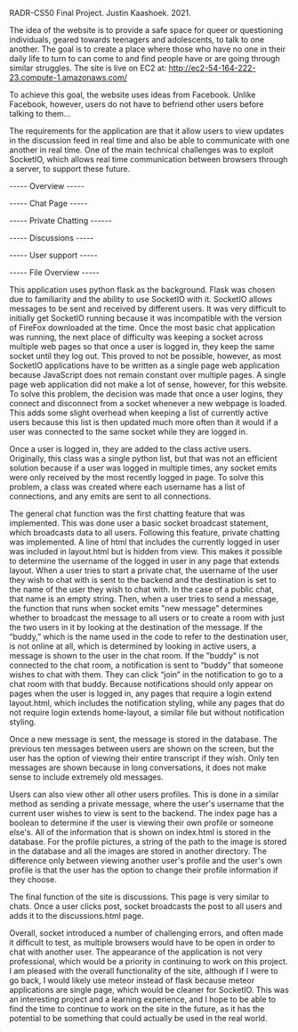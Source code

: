 RADR-CS50 Final Project. Justin Kaashoek. 2021.

The idea of the website is to provide a safe space for queer or questioning individuals, geared towards teenagers and adolescents, to talk to one another. The goal is to create a place where those who have no one in their daily life to turn to can come to and find people have or are going through similar struggles. The site is live on EC2 at: http://ec2-54-164-222-23.compute-1.amazonaws.com/

To achieve this goal, the website uses ideas from Facebook. Unlike Facebook, however, users do not have to befriend other users before talking to them... 

The requirements for the application are that it allow users to view updates in the discussion feed in real time and also be able to communicate with one another in real time. One of the main technical challenges was to exploit SocketIO, which allows real time communication between browsers through a server, to support these future. 

----- Overview -----

----- Chat Page -----

----- Private Chatting ------

----- Discussions -----

----- User support -----

----- File Overview -----

This application uses python flask as the background. Flask was chosen due to familiarity and the ability to use SocketIO with it. SocketIO allows messages to be sent and received by different users. It was very difficult to initially get SocketIO running because it was incompatible with the version of FireFox downloaded at the time. Once the most basic chat application was running, the next place of difficulty was keeping a socket across multiple web pages so that once a user is logged in, they keep the same socket until they log out. This proved to not be possible, however, as most SocketIO applications have to be written as a single page web application because JavaScript does not remain constant over multiple pages. A single page web application did not make a lot of sense, however, for this website. To solve this problem, the decision was made that once a user logins, they connect and disconnect from a socket whenever a new webpage is loaded. This adds some slight overhead when keeping a list of currently active users because this list is then updated much more often than it would if a user was connected to the same socket while they are logged in.  

Once a user is logged in, they are added to the class active users. Originally, this class was a single python list, but that was not an efficient solution because if a user was logged in multiple times, any socket emits were only received by the most recently logged in page. To solve this problem, a class was created where each username has a list of connections, and any emits are sent to all connections. 

The general chat function was the first chatting feature that was implemented. This was done user a basic socket broadcast statement, which broadcasts data to all users. Following this feature, private chatting was implemented. A line of html that includes the currently logged in user was included in layout.html but is hidden from view. This makes it possible to determine the username of the logged in user in any page that extends layout. When a user tries to start a private chat, the username of the user they wish to chat with is sent to the backend and the destination is set to the name of the user they wish to chat with. In the case of a public chat, that name is an empty string. Then, when a user tries to send a message, the function that runs when socket emits "new message" determines whether to broadcast the message to all users or to create a room with just the two users in it by looking at the destination of the message. If the “buddy,” which is the name used in the code to refer to the destination user, is not online at all, which is determined by looking in active users, a message is shown to the user in the chat room. If the "buddy" is not connected to the chat room, a notification is sent to “buddy” that someone wishes to chat with them. They can click “join” in the notification to go to a chat room with that buddy. Because notifications should only appear on pages when the user is logged in, any pages that require a login extend layout.html, which includes the notification styling, while any pages that do not require login extends home-layout, a similar file but without notification styling. 

Once a new message is sent, the message is stored in the database. The previous ten messages between users are shown on the screen, but the user has the option of viewing their entire transcript if they wish. Only ten messages are shown because in long conversations, it does not make sense to include extremely old messages. 

Users can also view other all other users profiles. This is done in a similar method as sending a private message, where the user's username that the current user wishes to view is sent to the backend. The index page has a boolean to determine if the user is viewing their own profile or someone else's. All of the information that is shown on index.html is stored in the database. For the profile pictures, a string of the path to the image is stored in the database and all the images are stored in another directory. The difference only between viewing another user's profile and the user's own profile is that the user has the option to change their profile information if they choose.

The final function of the site is discussions. This page is very similar to chats. Once a user clicks post, socket broadcasts the post to all users and adds it to the discussions.html page.   

Overall, socket introduced a number of challenging errors, and often made it difficult to test, as multiple browsers would have to be open in order to chat with another user. The appearance of the application is not very professional, which would be a priority in continuing to work on this project. I am pleased with the overall functionality of the site, although if I were to go back, I would likely use meteor instead of flask because meteor applications are single page, which would be cleaner for SocketIO. This was an interesting project and a learning experience, and I hope to be able to find the time to continue to work on the site in the future, as it has the potential to be something that could actually be used in the real world. 



